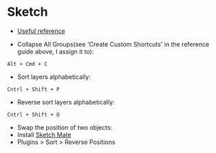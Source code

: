 # Sketch

* [Useful reference](http://sketchshortcuts.com/)

* Collapse All Groups(see 'Create Custom Shortcuts' in the reference guide above, I assign it to):

```text
Alt + Cmd + C
```

* Sort layers alphabetically:

```text
Cntrl + Shift + P
```

* Reverse sort layers alphabetically:

```text
Cntrl + Shift + O
```

* Swap the position of two objects:
 * Install [Sketch Mate](https://github.com/getflourish/Sketch-Mate)
 * Plugins > Sort > Reverse Positions